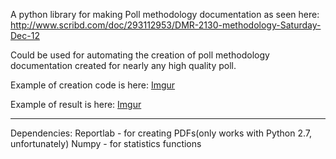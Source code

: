 A python library for making Poll methodology documentation as seen here: http://www.scribd.com/doc/293112953/DMR-2130-methodology-Saturday-Dec-12

Could be used for automating the creation of poll methodology documentation created for nearly any high quality poll.

Example of creation code is here:
[Imgur](http://i.imgur.com/Rvw16KQ.png)

Example of result is here:
[Imgur](http://i.imgur.com/5mNoxeQ.png)

-------------------------------
Dependencies:
Reportlab - for creating PDFs(only works with Python 2.7, unfortunately)
Numpy - for statistics functions
